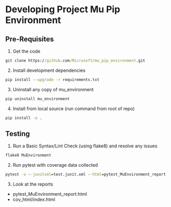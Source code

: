 # Developing Project Mu Pip Environment

## Pre-Requisites

1. Get the code

``` cmd
git clone https://github.com/Microsoft/mu_pip_environment.git
```

2. Install development dependencies

``` cmd
pip install --upgrade -r requirements.txt
```

3. Uninstall any copy of mu_environment

``` cmd
pip uninstall mu_environment
```

4. Install from local source (run command from root of repo)

``` cmd
pip install -e .
```

## Testing

1. Run a Basic Syntax/Lint Check (using flake8) and resolve any issues

``` cmd
flake8 MuEnvironment
```

2. Run pytest with coverage data collected

``` cmd
pytest -v --junitxml=test.junit.xml --html=pytest_MuEnvironment_report.html --self-contained-html --cov=MuEnvironment --cov-report html:cov_html --cov-report xml:cov.xml --cov-config .coveragerc
```

3. Look at the reports
  * pytest_MuEnvironment_report.html
  * cov_html/index.html
